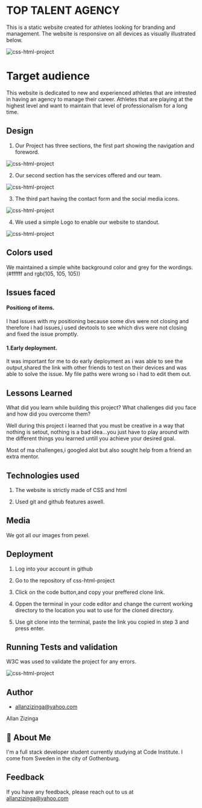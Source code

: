  # TOP TALENT AGENCY
This is a static website created for athletes looking for branding and management.
The website is responsive on all devices as visually illustrated below.

![css-html-project](https://allano256.github.io/top-talent.agency/assets/images/responsive.png)


# Target audience
This website is dedicated to new and experienced athletes that are intrested in having an agency to manage their career. Athletes that are playing at the highest level and want to maintain that level of professionalism for a long time.




## Design
1. Our Project has three sections, the first part showing  the navigation and foreword.

![css-html-project](https://allano256.github.io/top-talent.agency/assets/images/alexa.png)

2. Our second section has the services offered and our team.

![css-html-project](https://allano256.github.io/top-talent.agency/assets/images/alexa2.png)

3. The third part having the contact form and the social media icons.

![css-html-project](https://allano256.github.io/top-talent.agency/assets/images/alexa3.png)

4. We used a simple Logo to enable our website to standout.

![css-html-project](https://allano256.github.io/top-talent.agency/assets/images/logo.png)


## Colors used

We maintained a simple white background color and grey for the wordings. (#ffffff and rgb(105, 105, 105))


## Issues faced

#### Positiong of items.

I had issues with my positioning because some divs were not closing and therefore i had issues,i used devtools to see which divs were not closing and fixed the issue promptly.

#### 1.Early deployment.
It was important for me to do early deployment as i was able to see the output,shared the link with other friends to test on their devices and was able to solve the issue. My file paths were wrong so i had to edit them out.


## Lessons Learned

What did you learn while building this project? What challenges did you face and how did you overcome them?

Well during this project i learned that you must be creative in a way that nothing is setout, nothing is a bad idea...you just have to play around with the different things you learned untill you achieve your desired goal.

Most of ma challenges,i googled alot but also sought help from a friend  an extra mentor.

## Technologies used

1. The website is strictly made of CSS and html

2. Used git and github features aswell.

## Media

We got all our images from pexel.

## Deployment
1. Log into your account in github

2. Go to the repository of css-html-project

3. Click on the code button,and copy your preffered clone link.

4. Oppen the terminal in your code editor and change the current working directory to    the location you wat to use for the cloned directory.

5. Use git clone into the terminal, paste the link you copied in step 3 and press enter.


## Running Tests and validation

 W3C was used to validate the project for any errors.

![css-html-project](https://allano256.github.io/top-talent.agency/assets/images/validation.png)


## Author

- [allanzizinga@yahoo.com](https://www.github.com/octokatherine)

Allan Zizinga


## 🚀 About Me
I'm a full stack developer student currently studying at Code Institute.
I come from Sweden in the city of Gothenburg.


## Feedback

If you have any feedback, please reach out to us at allanzizinga@yahoo.com



